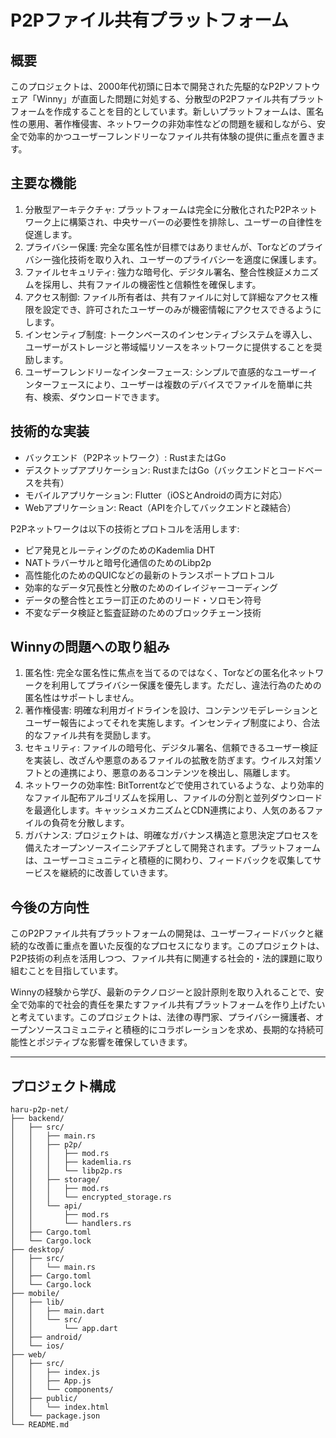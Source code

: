 # P2Pファイル共有プラットフォーム

## 概要
このプロジェクトは、2000年代初頭に日本で開発された先駆的なP2Pソフトウェア「Winny」が直面した問題に対処する、分散型のP2Pファイル共有プラットフォームを作成することを目的としています。新しいプラットフォームは、匿名性の悪用、著作権侵害、ネットワークの非効率性などの問題を緩和しながら、安全で効率的かつユーザーフレンドリーなファイル共有体験の提供に重点を置きます。

## 主要な機能
1. 分散型アーキテクチャ: プラットフォームは完全に分散化されたP2Pネットワーク上に構築され、中央サーバーの必要性を排除し、ユーザーの自律性を促進します。
2. プライバシー保護: 完全な匿名性が目標ではありませんが、Torなどのプライバシー強化技術を取り入れ、ユーザーのプライバシーを適度に保護します。
3. ファイルセキュリティ: 強力な暗号化、デジタル署名、整合性検証メカニズムを採用し、共有ファイルの機密性と信頼性を確保します。
4. アクセス制御: ファイル所有者は、共有ファイルに対して詳細なアクセス権限を設定でき、許可されたユーザーのみが機密情報にアクセスできるようにします。
5. インセンティブ制度: トークンベースのインセンティブシステムを導入し、ユーザーがストレージと帯域幅リソースをネットワークに提供することを奨励します。
6. ユーザーフレンドリーなインターフェース: シンプルで直感的なユーザーインターフェースにより、ユーザーは複数のデバイスでファイルを簡単に共有、検索、ダウンロードできます。

## 技術的な実装
- バックエンド（P2Pネットワーク）: RustまたはGo
- デスクトップアプリケーション: RustまたはGo（バックエンドとコードベースを共有）
- モバイルアプリケーション: Flutter（iOSとAndroidの両方に対応）
- Webアプリケーション: React（APIを介してバックエンドと疎結合）

P2Pネットワークは以下の技術とプロトコルを活用します:
- ピア発見とルーティングのためのKademlia DHT
- NATトラバーサルと暗号化通信のためのLibp2p
- 高性能化のためのQUICなどの最新のトランスポートプロトコル
- 効率的なデータ冗長性と分散のためのイレイジャーコーディング
- データの整合性とエラー訂正のためのリード・ソロモン符号
- 不変なデータ検証と監査証跡のためのブロックチェーン技術

## Winnyの問題への取り組み
1. 匿名性: 完全な匿名性に焦点を当てるのではなく、Torなどの匿名化ネットワークを利用してプライバシー保護を優先します。ただし、違法行為のための匿名性はサポートしません。
2. 著作権侵害: 明確な利用ガイドラインを設け、コンテンツモデレーションとユーザー報告によってそれを実施します。インセンティブ制度により、合法的なファイル共有を奨励します。
3. セキュリティ: ファイルの暗号化、デジタル署名、信頼できるユーザー検証を実装し、改ざんや悪意のあるファイルの拡散を防ぎます。ウイルス対策ソフトとの連携により、悪意のあるコンテンツを検出し、隔離します。
4. ネットワークの効率性: BitTorrentなどで使用されているような、より効率的なファイル配布アルゴリズムを採用し、ファイルの分割と並列ダウンロードを最適化します。キャッシュメカニズムとCDN連携により、人気のあるファイルの負荷を分散します。
5. ガバナンス: プロジェクトは、明確なガバナンス構造と意思決定プロセスを備えたオープンソースイニシアチブとして開発されます。プラットフォームは、ユーザーコミュニティと積極的に関わり、フィードバックを収集してサービスを継続的に改善していきます。

## 今後の方向性
このP2Pファイル共有プラットフォームの開発は、ユーザーフィードバックと継続的な改善に重点を置いた反復的なプロセスになります。このプロジェクトは、P2P技術の利点を活用しつつ、ファイル共有に関連する社会的・法的課題に取り組むことを目指しています。

Winnyの経験から学び、最新のテクノロジーと設計原則を取り入れることで、安全で効率的で社会的責任を果たすファイル共有プラットフォームを作り上げたいと考えています。このプロジェクトは、法律の専門家、プライバシー擁護者、オープンソースコミュニティと積極的にコラボレーションを求め、長期的な持続可能性とポジティブな影響を確保していきます。

----
## プロジェクト構成
```
haru-p2p-net/
├── backend/
│   ├── src/
│   │   ├── main.rs
│   │   ├── p2p/
│   │   │   ├── mod.rs
│   │   │   ├── kademlia.rs
│   │   │   └── libp2p.rs
│   │   ├── storage/
│   │   │   ├── mod.rs
│   │   │   └── encrypted_storage.rs
│   │   └── api/
│   │       ├── mod.rs
│   │       └── handlers.rs
│   ├── Cargo.toml
│   └── Cargo.lock
├── desktop/
│   ├── src/
│   │   └── main.rs
│   ├── Cargo.toml
│   └── Cargo.lock
├── mobile/
│   ├── lib/
│   │   ├── main.dart
│   │   └── src/
│   │       └── app.dart
│   ├── android/
│   └── ios/
├── web/
│   ├── src/
│   │   ├── index.js
│   │   ├── App.js
│   │   └── components/
│   ├── public/
│   │   └── index.html
│   └── package.json
└── README.md
```